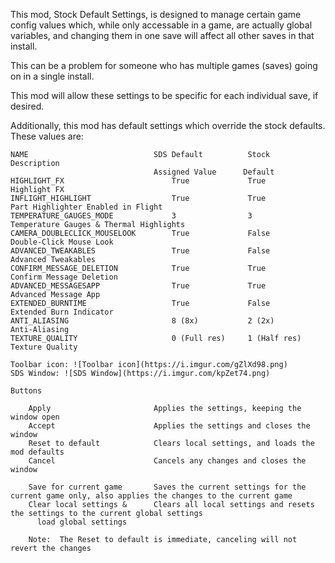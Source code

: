 This mod, Stock Default Settings, is designed to manage certain game config values which, while only accessable in a game, are actually global variables, and changing them in one save will affect all other saves in that install.

This can be a problem for someone who has multiple games (saves) going on in a single install.

This mod will allow these settings to be specific for each individual save, if desired.

Additionally, this mod has default settings which override the stock defaults.  These values are:


    NAME							SDS Default			 Stock			Description
                                    Assigned Value		Default
    HIGHLIGHT_FX						True			 True			Highlight FX
    INFLIGHT_HIGHLIGHT					True			 True			Part Highlighter Enabled in Flight
    TEMPERATURE_GAUGES_MODE				3				 3				Temperature Gauges & Thermal Highlights
    CAMERA_DOUBLECLICK_MOUSELOOK		True			 False			Double-Click Mouse Look
    ADVANCED_TWEAKABLES					True			 False			Advanced Tweakables
    CONFIRM_MESSAGE_DELETION			True			 True			Confirm Message Deletion
    ADVANCED_MESSAGESAPP				True			 True			Advanced Message App
    EXTENDED_BURNTIME					True			 False			Extended Burn Indicator
    ANTI_ALIASING						8 (8x)			 2 (2x)			Anti-Aliasing
    TEXTURE_QUALITY						0 (Full res)	 1 (Half res)	Texture Quality

    Toolbar icon: ![Toolbar icon](https://i.imgur.com/gZlXd98.png)
    SDS Window: ![SDS Window](https://i.imgur.com/kpZet74.png)

    Buttons

        Apply						Applies the settings, keeping the window open
        Accept						Applies the settings and closes the window
        Reset to default			Clears local settings, and loads the mod defaults
        Cancel						Cancels any changes and closes the window

        Save for current game		Saves the current settings for the current game only, also applies the changes to the current game
        Clear local settings & 		Clears all local settings and resets the settings to the current global settings
          load global settings

        Note:  The Reset to default is immediate, canceling will not revert the changes
